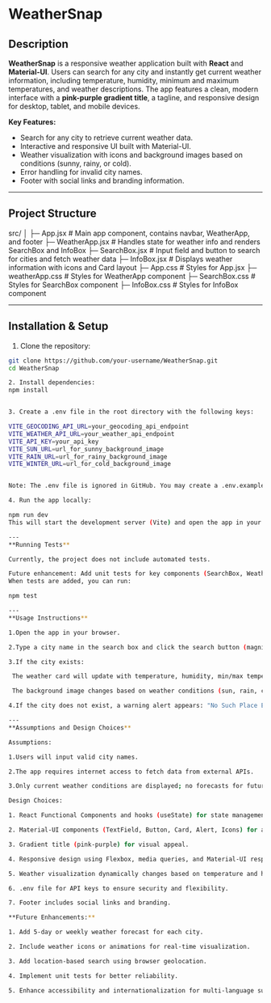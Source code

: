 # WeatherSnap

## Description
**WeatherSnap** is a responsive weather application built with **React** and **Material-UI**. Users can search for any city and instantly get current weather information, including temperature, humidity, minimum and maximum temperatures, and weather descriptions. The app features a clean, modern interface with a **pink-purple gradient title**, a tagline, and responsive design for desktop, tablet, and mobile devices.

**Key Features:**
- Search for any city to retrieve current weather data.
- Interactive and responsive UI built with Material-UI.
- Weather visualization with icons and background images based on conditions (sunny, rainy, or cold).
- Error handling for invalid city names.
- Footer with social links and branding information.

---

## Project Structure
src/
│
├─ App.jsx # Main app component, contains navbar, WeatherApp, and footer
├─ WeatherApp.jsx # Handles state for weather info and renders SearchBox and InfoBox
├─ SearchBox.jsx # Input field and button to search for cities and fetch weather data
├─ InfoBox.jsx # Displays weather information with icons and Card layout
├─ App.css # Styles for App.jsx
├─ weatherApp.css # Styles for WeatherApp component
├─ SearchBox.css # Styles for SearchBox component
├─ InfoBox.css # Styles for InfoBox component




---

## Installation & Setup

1. Clone the repository:
```bash
git clone https://github.com/your-username/WeatherSnap.git
cd WeatherSnap

2. Install dependencies:
npm install


3. Create a .env file in the root directory with the following keys:

VITE_GEOCODING_API_URL=your_geocoding_api_endpoint
VITE_WEATHER_API_URL=your_weather_api_endpoint
VITE_API_KEY=your_api_key
VITE_SUN_URL=url_for_sunny_background_image
VITE_RAIN_URL=url_for_rainy_background_image
VITE_WINTER_URL=url_for_cold_background_image


Note: The .env file is ignored in GitHub. You may create a .env.example to show required variables.

4. Run the app locally:

npm run dev
This will start the development server (Vite) and open the app in your browser, typically at http://localhost:5173.

---
**Running Tests**

Currently, the project does not include automated tests.

Future enhancement: Add unit tests for key components (SearchBox, WeatherApp, InfoBox) using Jest or React Testing Library.
When tests are added, you can run:

npm test

---
**Usage Instructions**

1.Open the app in your browser.

2.Type a city name in the search box and click the search button (magnifying glass).

3.If the city exists:

 The weather card will update with temperature, humidity, min/max temperature, and description.

 The background image changes based on weather conditions (sun, rain, cold).

4.If the city does not exist, a warning alert appears: "No Such Place Exists!".

---
**Assumptions and Design Choices**

Assumptions:

1.Users will input valid city names.

2.The app requires internet access to fetch data from external APIs.

3.Only current weather conditions are displayed; no forecasts for future days.

Design Choices:

1. React Functional Components and hooks (useState) for state management.

2. Material-UI components (TextField, Button, Card, Alert, Icons) for a clean, modern UI.

3. Gradient title (pink-purple) for visual appeal.

4. Responsive design using Flexbox, media queries, and Material-UI responsive props.

5. Weather visualization dynamically changes based on temperature and humidity.

6. .env file for API keys to ensure security and flexibility.

7. Footer includes social links and branding.

**Future Enhancements:**

1. Add 5-day or weekly weather forecast for each city.

2. Include weather icons or animations for real-time visualization.

3. Add location-based search using browser geolocation.

4. Implement unit tests for better reliability.

5. Enhance accessibility and internationalization for multi-language support.
